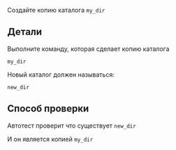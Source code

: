 Создайте копию каталога `my_dir`

## Детали

Выполните команду, которая сделает копию каталога

`my_dir`

Новый каталог должен называться:

`new_dir`

## Способ проверки

Автотест проверит что существует `new_dir`

И он является копией `my_dir`